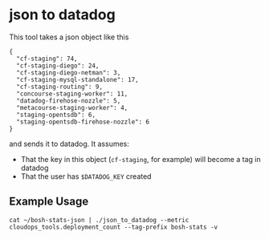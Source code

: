 # json to datadog

This tool takes a json object like this

```
{
  "cf-staging": 74,
  "cf-staging-diego": 24,
  "cf-staging-diego-netman": 3,
  "cf-staging-mysql-standalone": 17,
  "cf-staging-routing": 9,
  "concourse-staging-worker": 11,
  "datadog-firehose-nozzle": 5,
  "metacourse-staging-worker": 4,
  "staging-opentsdb": 6,
  "staging-opentsdb-firehose-nozzle": 6
}
```

and sends it to datadog. It assumes:

- That the key in this object (`cf-staging`, for example) will become a tag in datadog
- That the user has `$DATADOG_KEY` created

## Example Usage
`cat ~/bosh-stats-json | ./json_to_datadog --metric cloudops_tools.deployment_count --tag-prefix bosh-stats -v`


